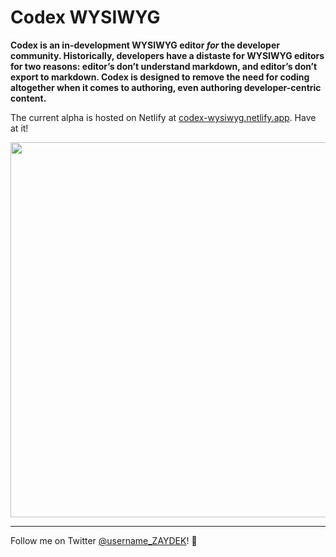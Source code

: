 # Codex WYSIWYG

**Codex is an in-development WYSIWYG editor _for_ the developer community. Historically, developers have a distaste for WYSIWYG editors for two reasons: editor’s don’t understand markdown, and editor’s don’t export to markdown. Codex is designed to remove the need for coding altogether when it comes to authoring, even authoring developer-centric content.**

The current alpha is hosted on Netlify at [codex-wysiwyg.netlify.app](https://codex-wysiwyg.netlify.app). Have at it!

<div align="center">
	<img src="http://codex-wysiwyg.netlify.app" width="600">
</div>

<!-- [![](https://i.ibb.co/kBT0qL3/Screen-Shot-2020-08-12-at-4-01-03-PM.png)](http://codex-wysiwyg.netlify.app) -->

---

Follow me on Twitter [@username_ZAYDEK](https://twitter.com/username_ZAYDEK)! 🖖
